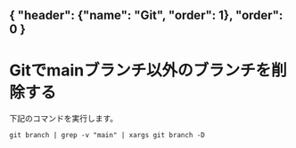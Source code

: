 { "header": {"name": "Git", "order": 1}, "order": 0 }
---
# Gitでmainブランチ以外のブランチを削除する

下記のコマンドを実行します。

```
git branch | grep -v "main" | xargs git branch -D
```